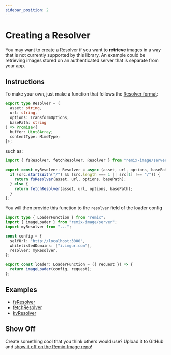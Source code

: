 ```yaml
---
sidebar_position: 2
---
```


# Creating a Resolver

You may want to create a Resolver if you want to **retrieve** images in a way that is not currently supported by this library.
An example could be retrieving images stored on an authenticated server that is separate from your app.

## Instructions

To make your own, just make a function that follows the [Resolver format](https://github.com/Josh-McFarlin/remix-image/blob/master/src/types/resolver.ts):
```typescript
export type Resolver = (
  asset: string,
  url: string,
  options: TransformOptions,
  basePath: string
) => Promise<{
  buffer: Uint8Array;
  contentType: MimeType;
}>;
```
such as:
```typescript
import { fsResolver, fetchResolver, Resolver } from "remix-image/server";

export const myResolver: Resolver = async (asset, url, options, basePath) => {
  if (src.startsWith("/") && (src.length === 1 || src[1] !== "/")) {
    return fsResolver(asset, url, options, basePath);
  } else {
    return fetchResolver(asset, url, options, basePath);
  }
};
```

You will then provide this function to the `resolver` field of the loader config
```typescript jsx
import type { LoaderFunction } from "remix";
import { imageLoader } from "remix-image/server";
import myResolver from "...";

const config = {
  selfUrl: "http://localhost:3000",
  whitelistedDomains: ["i.imgur.com"],
  resolver: myResolver,
};

export const loader: LoaderFunction = ({ request }) => {
  return imageLoader(config, request);
};
```

## Examples

* [fsResolver](https://github.com/Josh-McFarlin/remix-image/tree/master/src/server/resolvers/fsResolver)
* [fetchResolver](https://github.com/Josh-McFarlin/remix-image/tree/master/src/server/resolvers/fetchResolver)
* [kvResolver](https://github.com/Josh-McFarlin/remix-image/tree/master/src/server/resolvers/kvResolver)

## Show Off

Create something cool that you think others would use? Upload it to GitHub and [show it off on the Remix-Image repo](https://github.com/Josh-McFarlin/remix-image/discussions/3)!
